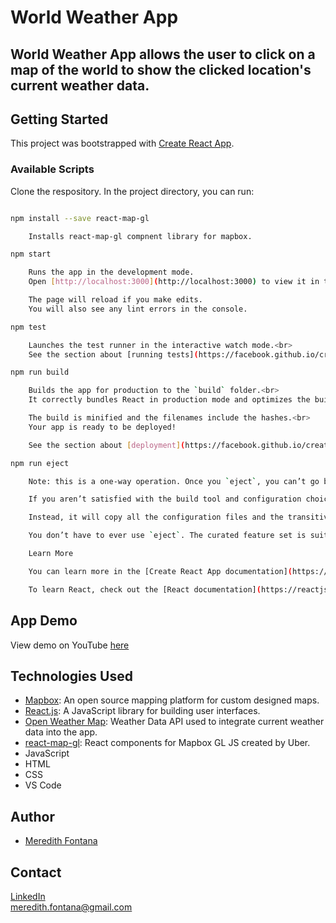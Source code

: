 # World Weather App

## World Weather App allows the user to click on a map of the world to show the clicked location's current weather data.

## Getting Started

This project was bootstrapped with [Create React App](https://github.com/facebook/create-react-app).

### Available Scripts

Clone the respository. In the project directory, you can run:

```sh

npm install --save react-map-gl

    Installs react-map-gl compnent library for mapbox.

npm start

    Runs the app in the development mode.
    Open [http://localhost:3000](http://localhost:3000) to view it in the browser.

    The page will reload if you make edits.
    You will also see any lint errors in the console.

npm test

    Launches the test runner in the interactive watch mode.<br>
    See the section about [running tests](https://facebook.github.io/create-react-app/docs/running-tests) for more information.

npm run build

    Builds the app for production to the `build` folder.<br>
    It correctly bundles React in production mode and optimizes the build for the best performance.

    The build is minified and the filenames include the hashes.<br>
    Your app is ready to be deployed!

    See the section about [deployment](https://facebook.github.io/create-react-app/docs/deployment) for more information.

npm run eject

    Note: this is a one-way operation. Once you `eject`, you can’t go back!

    If you aren’t satisfied with the build tool and configuration choices, you can `eject` at any time. This command will remove the single build dependency from your project.

    Instead, it will copy all the configuration files and the transitive dependencies (Webpack, Babel, ESLint, etc) right into your project so you have full control over them. All of the commands except `eject` will still work, but they will point to the copied scripts so you can tweak them. At this point you’re on your own.

    You don’t have to ever use `eject`. The curated feature set is suitable for small and middle deployments, and you shouldn’t feel obligated to use this feature. However we understand that this tool wouldn’t be useful if you couldn’t customize it when you are ready for it.

    Learn More

    You can learn more in the [Create React App documentation](https://facebook.github.io/create-react-app/docs/getting-started).

    To learn React, check out the [React documentation](https://reactjs.org/).
```


## App Demo
View demo on YouTube [here](https://youtu.be/ubWkpjSDtcM)


## Technologies Used

* [Mapbox](https://docs.mapbox.com/mapbox-gl-js/api/): An open source mapping platform for custom designed maps. 
* [React.js](https://reactjs.org/): A JavaScript library for building user interfaces.
* [Open Weather Map](https://openweathermap.org/): Weather Data API used to integrate current weather data into the app.
* [react-map-gl](https://uber.github.io/react-map-gl/#/): React components for Mapbox GL JS created by Uber. 
* JavaScript
* HTML
* CSS
* VS Code 



## Author

* [Meredith Fontana](https://github.com/mafontana)

## Contact 

[LinkedIn](www.linkedin.com/in/meredithafontana) <br />
meredith.fontana@gmail.com









